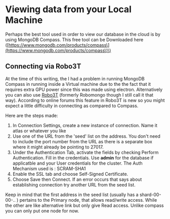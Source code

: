 # Viewing data from your Local Machine

Perhaps the best tool used in order to view our database in the cloud is by using MongoDB Compass. This free tool can be Downloaded here \([https://www.mongodb.com/products/compass\](https://www.mongodb.com/products/compass\)\)

## Connecting via Robo3T

At the time of this writing, the I had a problem in running MongoDB Compass in running inside a Virtual machine due to the the fact that it requires extra GPU power since this was made using electron. Alternatively you can also use [Robo3T](https://robomongo.org/) \(formerly Robomongo though I still call it that way\). According to online forums this feature in Robo3T is new so you might expect a little difficulty in connecting as compared to Compass.

Here are the steps made:

1. In Connection Settings, create a new instance of connection. Name it atlas or whatever you like
2. Use one of the URL from the 'seed' list on the address. You don't need to include the port number from the URL as there is a separate box where it might already be pointing to 27017. 
3. Under the Authentication Tab, activate the fields by checking Perform Authentication. Fill in the credentials. Use **admin** for the database if applicatble and your User credentials for the cluster. The Auth Mechanism used is : SCRAM-SHA1
4. Enable the SSL tab and choose Self-Signed Certificate.
5. Choose Save then Connect. If an error occurs that says about establishing connection try another URL from the seed list.  

Keep in mind that the first address in the seed list \(usually has a shard-00-00-.. \) pertains to the Primary node, that allows read/write access. While the other are like alternative link but only give Read access. Unlike compass you can only put one node for now.

